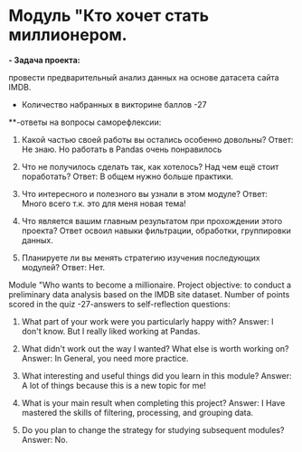 # Модуль "Кто хочет стать миллионером.

 **- Задача проекта:**
 
 провести предварительный анализ данных на основе датасета сайта IMDB.
 
 - Количество набранных в викторине баллов -27
 
 **-ответы на вопросы саморефлексии:

1. Какой частью своей работы вы остались особенно довольны? 
Ответ: Не знаю. Но работать в Pandas очень понравилось

2. Что не получилось сделать так, как хотелось? Над чем ещё стоит поработать? 
Ответ: В общем нужно больше практики.

3. Что интересного и полезного вы узнали в этом модуле?
Ответ: Много всего т.к. это для меня новая тема!

4. Что является вашим главным результатом при прохождении этого проекта?
Ответ освоил навыки фильтрации, обработки, группировки данных.

5. Планируете ли вы менять стратегию изучения последующих модулей?
Ответ: Нет.  


Module "Who wants to become a millionaire.
Project objective: to conduct a preliminary data analysis based on the IMDB site dataset.
Number of points scored in the quiz -27-answers to self-reflection questions:

1. What part of your work were you particularly happy with? 
Answer: I don't know. But I really liked working at Pandas.

2. What didn't work out the way I wanted? What else is worth working on?
Answer: In General, you need more practice.

3. What interesting and useful things did you learn in this module?
Answer: A lot of things because this is a new topic for me!

4. What is your main result when completing this project?
Answer: I Have mastered the skills of filtering, processing, and grouping data.

5. Do you plan to change the strategy for studying subsequent modules?
Answer: No.
